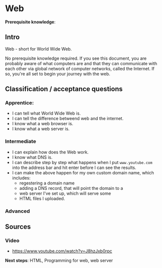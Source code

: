 # Web

**Prerequisite knowledge**: 

## Intro
Web - short for World Wide Web.

No prerequisite knowledge required. If you see this document, you are probably aware of what computers are and that they can communicate with each other via global network of computer networks, called the Internet. If so, you're all set to begin your journey with the web.

## Classification / acceptance questions
### Apprentice:
- I can tell what World Wide Web is.
- I can tell the difference betweend web and the internet.
- I know what a web browser is.
- I know what a web server is.

### Intermediate
- I can explain how does the Web work.
- I know what DNS is.
- I can describe step by step what happens when I put `www.youtube.com` into the address bar and hit enter before I can see the results.
- I can make the above happen for my own custom domain name, which includes:
  - regestering a domain name
  - adding a DNS record, that will point the domain to a
  - web server I've set up, which will serve some
  - HTML files I uploaded.

### Advanced


## Sources
### Video
- https://www.youtube.com/watch?v=J8hzJxb0rpc




**Next steps**: HTML, Programming for web, web server
